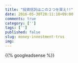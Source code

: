 ```yaml
---
title: "投資信託はこの２つを買え!!"
date: 2016-05-30T20:11:18+09:00
comments: true
category: ['']
tags: ['']
published: false
slug: money-investment-trus
img:
---
```


<!--more-->
{{% googleadsense %}}
